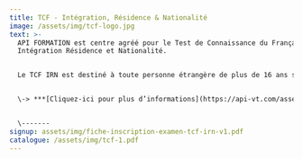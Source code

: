 ```yaml
---
title: T﻿CF - Intégration, Résidence & Nationalité
image: /assets/img/tcf-logo.jpg
text: >-
  API FORMATION est centre agréé pour le Test de Connaissance du Français-
  Intégration Résidence et Nationalité. 


  Le TCF IRN est destiné à toute personne étrangère de plus de 16 ans souhaitant valider son niveau de français.


  \-﻿> ***[C﻿liquez-ici pour plus d’informations](https://api-vt.com/assets/img/affiche-tcf.pdf)***<-﻿


  \-﻿------
signup: assets/img/fiche-inscription-examen-tcf-irn-v1.pdf
catalogue: /assets/img/tcf-1.pdf
---
```

